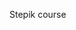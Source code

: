 Stepik course                                                                                                                                                             
<div id="header" align="center">
  <img class=https://stepik.org/cert/1865775/html/body/main/div/div/div/div[1]/img>
</div>
